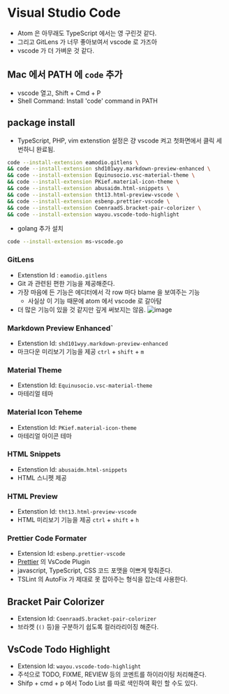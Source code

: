 # Visual Studio Code

- Atom 은 아무래도 TypeScript 에서는 영 구린것 같다.
- 그리고 GitLens 가 너무 좋아보여서 vscode 로 가즈아
- vscode 가 더 가벼운 것 같다.

## Mac 에서 PATH 에 `code` 추가

- vscode 열고, Shift + Cmd + P
- Shell Command: Install 'code' command in PATH

## package install

- TypeScript, PHP, vim extenstion 설정은 걍 vscode 켜고 첫화면에서 클릭 세번하니 완료됨.

```bash
code --install-extension eamodio.gitlens \
&& code --install-extension shd101wyy.markdown-preview-enhanced \
&& code --install-extension Equinusocio.vsc-material-theme \
&& code --install-extension PKief.material-icon-theme \
&& code --install-extension abusaidm.html-snippets \
&& code --install-extension tht13.html-preview-vscode \
&& code --install-extension esbenp.prettier-vscode \
&& code --install-extension CoenraadS.bracket-pair-colorizer \
&& code --install-extension wayou.vscode-todo-highlight
```

- golang 추가 설치

```bash
code --install-extension ms-vscode.go
```

### GitLens

- Extenstion Id : `eamodio.gitlens`
- Git 과 관련된 편한 기능을 제공해준다.
- 가장 마음에 든 기능은 에디터에서 각 row 마다 blame 을 보여주는 기능
  - 사실상 이 기능 때문에 atom 에서 vscode 로 갈아탐
- 더 많은 기능이 있을 것 같지만 깊게 써보지는 않음.
  ![image](https://user-images.githubusercontent.com/8033320/36265737-3566d1ce-12b3-11e8-8334-1a15e16cc9ed.png)

### Markdown Preview Enhanced`

- Extenstion Id: `shd101wyy.markdown-preview-enhanced`
- 마크다운 미리보기 기능을 제공 `ctrl` + `shift` + `m`

### Material Theme

- Extenstion Id: `Equinusocio.vsc-material-theme`
- 마테리얼 테마

### Material Icon Teheme

- Extenstion Id: `PKief.material-icon-theme`
- 마테리얼 아이콘 테마

### HTML Snippets

- Extenstion Id: `abusaidm.html-snippets`
- HTML 스니펫 제공

### HTML Preview

- Extenstion Id: `tht13.html-preview-vscode`
- HTML 미리보기 기능을 제공 `ctrl` + `shift` + `h`

### Prettier Code Formater

- Extension Id: `esbenp.prettier-vscode`
- [Prettier](https://github.com/prettier/prettier) 의 VsCode Plugin
- javascript, TypeScript, CSS 코드 포맷을 이쁘게 맞춰준다.
- TSLint 의 AutoFix 가 제대로 못 잡아주는 형식을 잡는데 사용한다.

## Bracket Pair Colorizer

- Extension Id: `CoenraadS.bracket-pair-colorizer`
- 브라켓 (`()` 등)을 구분하기 쉽도록 컬러라리이징 해준다.

## VsCode Todo Highlight

- Extension Id: `wayou.vscode-todo-highlight`
- 주석으로 TODO, FIXME, REVIEW 등의 코멘트를 하이라이팅 처리해준다.
- Shifp + cmd + p 에서 Todo List 를 따로 색인하여 확인 할 수도 있다.
